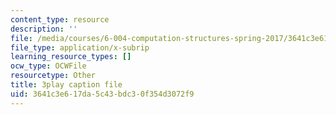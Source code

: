```yaml
---
content_type: resource
description: ''
file: /media/courses/6-004-computation-structures-spring-2017/3641c3e617da5c43bdc30f354d3072f9_3683025.vtt
file_type: application/x-subrip
learning_resource_types: []
ocw_type: OCWFile
resourcetype: Other
title: 3play caption file
uid: 3641c3e6-17da-5c43-bdc3-0f354d3072f9
---
```

